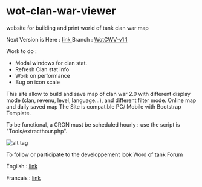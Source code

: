 # wot-clan-war-viewer
website for building and print world of tank clan war map

Next Version is Here : [ link ](http://wotclanwar2.16mb.com/GITHUB/)
Branch : [ WotCWV-v1.1 ](https://github.com/gnouffre/wot-clan-war-viewer/tree/WotCWV-v1.1) 

Work to do :
- Modal windows for clan stat.
- Refresh Clan stat info
- Work on performance 
- Bug on icon scale


This site allow to build and save map of clan war 2.0 with different display mode (clan, revenu, level, language...), and different filter mode.
Online map and daily saved map 
The Site is compatible PC/ Mobile with Bootstrap Template.

To be functional, a CRON must be scheduled hourly : use the script is "Tools/extracthour.php".



![alt tag](http://tof.canardpc.com/preview2/97f1cc8a-cea1-47ae-a21c-8b7007c69af1.jpg)

To follow or participate to the developpement look Word of tank Forum

English : [ link ](http://forum.worldoftanks.eu/index.php?/topic/565385-cw20-viewer-website/)

Francais : [ link ](http://forum.worldoftanks.eu/index.php?/topic/510466-cw-20-interface/)
